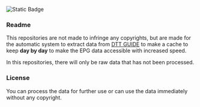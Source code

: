![Static Badge](https://img.shields.io/badge/version-1.0-blue?style=for-the-badge)
### Readme
This repositories are not made to infringe any copyrights, but are made for the automatic system to extract data from [DTT GUIDE](#)
to make a cache to keep **day by day** to make the EPG data accessible with increased speed.

In this repositories, there will only be raw data that has not been processed.

### License
You can process the data for further use or can use the data immediately without any copyright.

